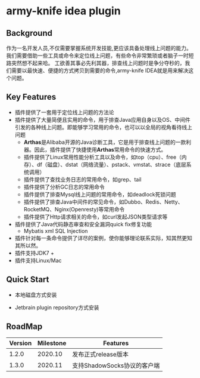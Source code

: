 

# army-knife idea plugin

## Background
作为一名开发人员,不仅需要掌握系统开发技能,更应该具备处理线上问题的能力。
我们需要借助一些工具或命令来定位线上问题，有些命令非常繁琐或者脑子一时短路突然想不起来哈。
工欲善其事必先利其器，排查线上问题时是争分夺秒的，我们需要以最快速、便捷的方式拷贝到需要的命令,army-knife IDEA就是用来解决这个问题。

## Key Features

+ 插件提供了一套用于定位线上问题的方法论
+ 插件提供了大量简便且实用的命令，用于排查Java应用自身以及OS、中间件引发的各种线上问题。即能够学习常用的命令，也可以以全局的视角看待线上问题
    + **Arthas**是Alibaba开源的Java诊断工具，它是用于排查线上问题的一款利器。因此，插件提供了快捷使用**Arthas**常用命令的快速方式。
    + 插件提供了Linux常用性能分析工具以及命令，如top（cpu）、free（内存）、df（磁盘）、dstat（网络流量）、pstack、vmstat、strace（底层系统调用）
    + 插件提供了查找业务日志的常用命令，如grep、tail
    + 插件提供了分析GC日志的常用命令
    + 插件提供了排查Mysql线上问题的常用命令，如deadlock死锁问题
    + 插件提供了排查Java中间件的常见命令，如Dubbo、Redis、Netty、RocketMQ、Nginx(Openresty)等常用命令
    + 插件提供了Http请求相关的命令，如curl发起JSON类型请求等
+ 插件提供了Java代码静态审查和安全漏洞quick fix修复功能
    + Mybatis xml SQL Injection
+ 插件针对每一条命令提供了详尽的案例，使你能够理论联系实际，知其然更知其所以然。
+ 插件支持JDK7 +
+ 插件支持Linux/Mac

## Quick Start

+ 本地磁盘方式安装

+ Jetbrain plugin repository方式安装

## RoadMap

|  Version  |  Milestone   | Features  |
|  ----  | ----  |  ----  |
| 1.2.0 | 2020.10  | 发布正式release版本 |
| 1.3.0 | 2020.11  | 支持ShadowSocks协议的客户端 |




